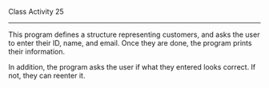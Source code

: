 Class Activity 25

---

This program defines a structure representing customers,
and asks the user to enter their ID, name, and email. Once they
are done, the program prints their information. 

In addition, the program asks the user if what they entered looks
correct. If not, they can reenter it.